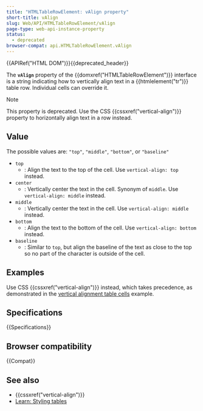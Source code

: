 ```yaml
---
title: "HTMLTableRowElement: vAlign property"
short-title: vAlign
slug: Web/API/HTMLTableRowElement/vAlign
page-type: web-api-instance-property
status:
  - deprecated
browser-compat: api.HTMLTableRowElement.vAlign
---
```


{{APIRef("HTML DOM")}}{{deprecated_header}}

The **`vAlign`** property of the {{domxref("HTMLTableRowElement")}} interface is a string indicating how to vertically align text in a {{htmlelement("tr")}} table row. Individual cells can override it.

> [!NOTE]
> This property is deprecated. Use the CSS {{cssxref("vertical-align")}} property to horizontally align text in a row instead.

## Value

The possible values are: `"top"`, `"middle"`, `"bottom"`, or `"baseline"`

- `top`
  - : Align the text to the top of the cell. Use `vertical-align: top` instead.
- `center`
  - : Vertically center the text in the cell. Synonym of `middle`. Use `vertical-align: middle` instead.
- `middle`
  - : Vertically center the text in the cell. Use `vertical-align: middle` instead.
- `bottom`
  - : Align the text to the bottom of the cell. Use `vertical-align: bottom` instead.
- `baseline`
  - : Similar to `top`, but align the baseline of the text as close to the top so no part of the character is outside of the cell.

## Examples

Use CSS {{cssxref("vertical-align")}} instead, which takes precedence, as demonstrated in the [vertical alignment table cells](/en-US/docs/Web/CSS/vertical-align#vertical_alignment_in_a_table_cell) example.

## Specifications

{{Specifications}}

## Browser compatibility

{{Compat}}

## See also

- {{cssxref("vertical-align")}}
- [Learn: Styling tables](/en-US/docs/Learn_web_development/Core/Styling_basics/Tables)
